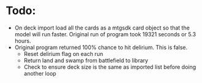 # Todo:
* On deck import load all the cards as a mtgsdk card object so that the model will run faster.  Original run of program took 19321 seconds or 5.3 hours.
* Original program returned 100% chance to hit delirium.  This is false.
    * Reset delirium flag on each run
    * Return land and swamp from battlefield to library
    * Check to ensure deck size is the same as imported list before doing another loop
